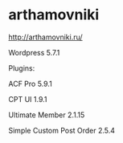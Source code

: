 # arthamovniki
http://arthamovniki.ru/

Wordpress 5.7.1

Plugins:

ACF Pro 5.9.1

CPT UI 1.9.1

Ultimate Member 2.1.15

Simple Custom Post Order 2.5.4
